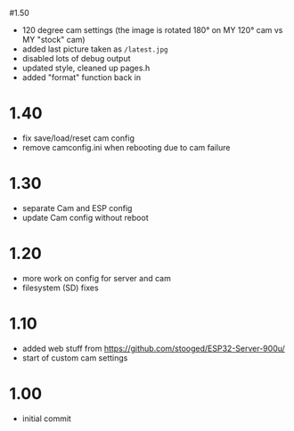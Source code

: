 #1.50
- 120 degree cam settings (the image is rotated 180° on MY 120° cam vs MY "stock" cam)
- added last picture taken as `/latest.jpg`
- disabled lots of debug output
- updated style, cleaned up pages.h
- added "format" function back in

# 1.40
- fix save/load/reset cam config
- remove camconfig.ini when rebooting due to cam failure

# 1.30
- separate Cam and ESP config
- update Cam config without reboot

# 1.20
- more work on config for server and cam
- filesystem (SD) fixes

# 1.10
- added web stuff from https://github.com/stooged/ESP32-Server-900u/
- start of custom cam settings

# 1.00
- initial commit

